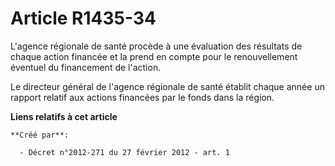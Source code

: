# Article R1435-34

L'agence régionale de santé procède à une évaluation des résultats de chaque action financée et la prend en compte pour le
renouvellement éventuel du financement de l'action. 

Le directeur général de l'agence régionale de santé établit chaque année un rapport relatif aux actions financées par le
fonds dans la région.

**Liens relatifs à cet article**

	**Créé par**:

	  - Décret n°2012-271 du 27 février 2012 - art. 1
